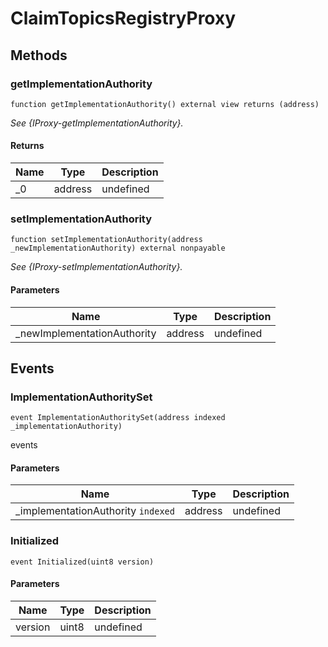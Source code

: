 # ClaimTopicsRegistryProxy









## Methods

### getImplementationAuthority

```solidity
function getImplementationAuthority() external view returns (address)
```



*See {IProxy-getImplementationAuthority}.*


#### Returns

| Name | Type | Description |
|---|---|---|
| _0 | address | undefined |

### setImplementationAuthority

```solidity
function setImplementationAuthority(address _newImplementationAuthority) external nonpayable
```



*See {IProxy-setImplementationAuthority}.*

#### Parameters

| Name | Type | Description |
|---|---|---|
| _newImplementationAuthority | address | undefined |



## Events

### ImplementationAuthoritySet

```solidity
event ImplementationAuthoritySet(address indexed _implementationAuthority)
```

events



#### Parameters

| Name | Type | Description |
|---|---|---|
| _implementationAuthority `indexed` | address | undefined |

### Initialized

```solidity
event Initialized(uint8 version)
```





#### Parameters

| Name | Type | Description |
|---|---|---|
| version  | uint8 | undefined |



